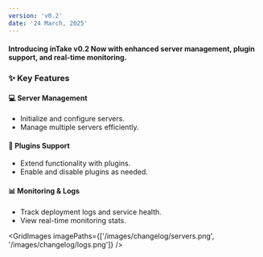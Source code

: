 ```yaml
---
version: 'v0.2'
date: '24 March, 2025'
---
```


#### Introducing inTake v0.2 Now with enhanced server management, plugin support, and real-time monitoring.

### ✨ Key Features

#### 💻 Server Management

- Initialize and configure servers.
- Manage multiple servers efficiently.

#### 🔌 Plugins Support

- Extend functionality with plugins.
- Enable and disable plugins as needed.

#### 📊 Monitoring & Logs

- Track deployment logs and service health.
- View real-time monitoring stats.

<GridImages imagePaths={['/images/changelog/servers.png',
'/images/changelog/logs.png']} />
